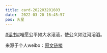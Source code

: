 ```yaml
---
title: card-202203201603
date:  2022-03-20 16:45:57
pos: 火星
---
```

<a  href="https://m.weibo.cn/search?containerid=231522type%3D1%26t%3D10%26q%3D%23%E8%AF%BB%E4%B9%A6%23&isnewpage=1" data-hide=""><span class="surl-text">#读书#</span></a>唯愿公平如大水滚滚，使公义如江河滔滔。 

来源于个人weibo：[原文链接](https://m.weibo.cn/status/LkChdrHzG?mblogid=LkChdrHzG)